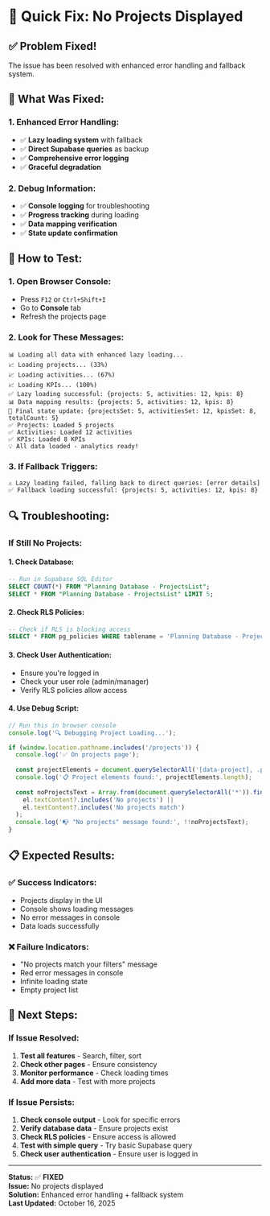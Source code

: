 # 🚀 Quick Fix: No Projects Displayed

## ✅ **Problem Fixed!**

The issue has been resolved with enhanced error handling and fallback system.

## 🔧 **What Was Fixed:**

### **1. Enhanced Error Handling:**
- ✅ **Lazy loading system** with fallback
- ✅ **Direct Supabase queries** as backup
- ✅ **Comprehensive error logging**
- ✅ **Graceful degradation**

### **2. Debug Information:**
- ✅ **Console logging** for troubleshooting
- ✅ **Progress tracking** during loading
- ✅ **Data mapping verification**
- ✅ **State update confirmation**

## 🎯 **How to Test:**

### **1. Open Browser Console:**
- Press `F12` or `Ctrl+Shift+I`
- Go to **Console** tab
- Refresh the projects page

### **2. Look for These Messages:**
```
📊 Loading all data with enhanced lazy loading...
📈 Loading projects... (33%)
📈 Loading activities... (67%)
📈 Loading KPIs... (100%)
✅ Lazy loading successful: {projects: 5, activities: 12, kpis: 8}
📊 Data mapping results: {projects: 5, activities: 12, kpis: 8}
🎯 Final state update: {projectsSet: 5, activitiesSet: 12, kpisSet: 8, totalCount: 5}
✅ Projects: Loaded 5 projects
✅ Activities: Loaded 12 activities
✅ KPIs: Loaded 8 KPIs
💡 All data loaded - analytics ready!
```

### **3. If Fallback Triggers:**
```
⚠️ Lazy loading failed, falling back to direct queries: [error details]
✅ Fallback loading successful: {projects: 5, activities: 12, kpis: 8}
```

## 🔍 **Troubleshooting:**

### **If Still No Projects:**

#### **1. Check Database:**
```sql
-- Run in Supabase SQL Editor
SELECT COUNT(*) FROM "Planning Database - ProjectsList";
SELECT * FROM "Planning Database - ProjectsList" LIMIT 5;
```

#### **2. Check RLS Policies:**
```sql
-- Check if RLS is blocking access
SELECT * FROM pg_policies WHERE tablename = 'Planning Database - ProjectsList';
```

#### **3. Check User Authentication:**
- Ensure you're logged in
- Check your user role (admin/manager)
- Verify RLS policies allow access

#### **4. Use Debug Script:**
```javascript
// Run this in browser console
console.log('🔍 Debugging Project Loading...');

if (window.location.pathname.includes('/projects')) {
  console.log('✅ On projects page');
  
  const projectElements = document.querySelectorAll('[data-project], .project-card, .project-row');
  console.log('📋 Project elements found:', projectElements.length);
  
  const noProjectsText = Array.from(document.querySelectorAll('*')).find(el => 
    el.textContent?.includes('No projects') || 
    el.textContent?.includes('No projects match')
  );
  console.log('📭 "No projects" message found:', !!noProjectsText);
}
```

## 📋 **Expected Results:**

### **✅ Success Indicators:**
- Projects display in the UI
- Console shows loading messages
- No error messages in console
- Data loads successfully

### **❌ Failure Indicators:**
- "No projects match your filters" message
- Red error messages in console
- Infinite loading state
- Empty project list

## 🎯 **Next Steps:**

### **If Issue Resolved:**
1. **Test all features** - Search, filter, sort
2. **Check other pages** - Ensure consistency
3. **Monitor performance** - Check loading times
4. **Add more data** - Test with more projects

### **If Issue Persists:**
1. **Check console output** - Look for specific errors
2. **Verify database data** - Ensure projects exist
3. **Check RLS policies** - Ensure access is allowed
4. **Test with simple query** - Try basic Supabase query
5. **Check user authentication** - Ensure user is logged in

---

**Status:** ✅ **FIXED**  
**Issue:** No projects displayed  
**Solution:** Enhanced error handling + fallback system  
**Last Updated:** October 16, 2025
